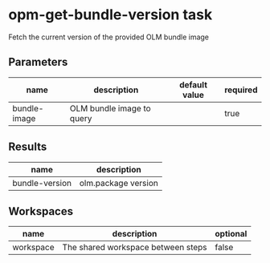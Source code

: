 # opm-get-bundle-version task

Fetch the current version of the provided OLM bundle image

## Parameters
|name|description|default value|required|
|---|---|---|---|
|bundle-image|OLM bundle image to query||true|

## Results
|name|description|
|---|---|
|bundle-version|olm.package version|

## Workspaces
|name|description|optional|
|---|---|---|
|workspace|The shared workspace between steps|false|
